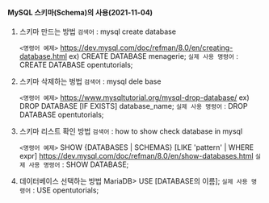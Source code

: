 #### MySQL 스키마(Schema)의 사용(2021-11-04)

1. 스키마 만드는 방법
   `검색어` : mysql create database

   `<명령어 예제>`
   https://dev.mysql.com/doc/refman/8.0/en/creating-database.html
   ex) CREATE DATABASE menagerie;
   `실제 사용 명령어` : CREATE DATABASE opentutorials;

2. 스키마 삭제하는 벙법
   `검색어` : mysql dele base

   `<명령어 예제>`
   https://www.mysqltutorial.org/mysql-drop-database/
   ex) DROP DATABASE [IF EXISTS] database_name;
   `실제 사용 명령어` : DROP DATABASE opentutorials;

3. 스키마 리스트 확인 방법
   `검색어` : how to show check database in mysql

   `<명령어 예제>`
   SHOW {DATABASES | SCHEMAS}
   [LIKE 'pattern' | WHERE expr]
   https://dev.mysql.com/doc/refman/8.0/en/show-databases.html
   `실제 사용 명령어` : SHOW DATABASE;

4. 데이터베이스 선택하는 방법
   MariaDB> USE [DATABASE의 이름];
   `실제 사용 명령어` : USE opentutorials;
